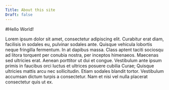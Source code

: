 ```yaml
---
Title: About this site
Draft: false
---
```


#Hello World!

Lorem ipsum dolor sit amet, consectetur adipiscing elit. Curabitur erat diam, facilisis in sodales eu, pulvinar sodales ante. Quisque vehicula lobortis neque fringilla fermentum. In at dapibus massa. Class aptent taciti sociosqu ad litora torquent per conubia nostra, per inceptos himenaeos. Maecenas sed ultricies erat. Aenean porttitor ut dui et congue. Vestibulum ante ipsum primis in faucibus orci luctus et ultrices posuere cubilia Curae; Quisque ultricies mattis arcu nec sollicitudin. Etiam sodales blandit tortor. Vestibulum accumsan dictum turpis a consectetur. Nam et nisi vel nulla placerat consectetur quis ut ex.
